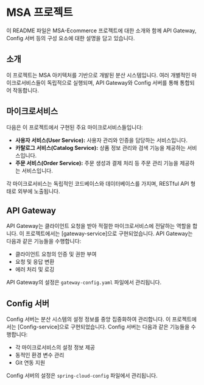 # MSA 프로젝트

이 README 파일은 MSA-Ecommerce 프로젝트에 대한 소개와 함께 API Gateway, Config 서버 등의 구성 요소에 대한 설명을 담고 있습니다.

## 소개

이 프로젝트는 MSA 아키텍처를 기반으로 개발된 분산 시스템입니다. 여러 개별적인 마이크로서비스들이 독립적으로 실행되며, API Gateway와 Config 서버를 통해 통합되어 작동합니다.

## 마이크로서비스

다음은 이 프로젝트에서 구현된 주요 마이크로서비스들입니다:

- **사용자 서비스(User Service):** 사용자 관리와 인증을 담당하는 서비스입니다.
- **카탈로그 서비스(Catalog Service):** 상품 정보 관리와 검색 기능을 제공하는 서비스입니다.
- **주문 서비스(Order Service):** 주문 생성과 결제 처리 등 주문 관리 기능을 제공하는 서비스입니다.

각 마이크로서비스는 독립적인 코드베이스와 데이터베이스를 가지며, RESTful API 형태로 외부에 노출됩니다.

## API Gateway

API Gateway는 클라이언트 요청을 받아 적절한 마이크로서비스에 전달하는 역할을 합니다. 이 프로젝트에서는 [gateway-service]으로 구현되었습니다. API Gateway는 다음과 같은 기능들을 수행합니다:

- 클라이언트 요청의 인증 및 권한 부여
- 요청 및 응답 변환
- 에러 처리 및 로깅

API Gateway의 설정은 `gateway-config.yaml` 파일에서 관리됩니다.

## Config 서버

Config 서버는 분산 시스템의 설정 정보를 중앙 집중화하여 관리합니다. 이 프로젝트에서는 [Config-service]으로 구현되었습니다. Config 서버는 다음과 같은 기능들을 수행합니다:

- 각 마이크로서비스의 설정 정보 제공
- 동적인 환경 변수 관리
- Git 연동 지원

Config 서버의 설정은 `spring-cloud-config` 파일에서 관리됩니다.


